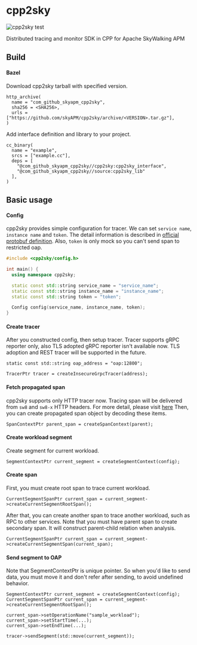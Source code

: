 # cpp2sky

![cpp2sky test](https://github.com/SkyAPM/cpp2sky/workflows/cpp2sky%20test/badge.svg)

Distributed tracing and monitor SDK in CPP for Apache SkyWalking APM

## Build

#### Bazel

Download cpp2sky tarball with specified version.

```
http_archive(
  name = "com_github_skyapm_cpp2sky",
  sha256 = <SHA256>,
  urls = ["https://github.com/skyAPM/cpp2sky/archive/<VERSION>.tar.gz"],
)
```

Add interface definition and library to your project.

```
cc_binary(
  name = "example",
  srcs = ["example.cc"],
  deps = [
    "@com_github_skyapm_cpp2sky//cpp2sky:cpp2sky_interface",
    "@com_github_skyapm_cpp2sky//source:cpp2sky_lib"
  ],
)
```

## Basic usage

#### Config

cpp2sky provides simple configuration for tracer. We can set `service name`, `instance name` and `token`.
The detail information is described in [official protobuf definition](https://github.com/apache/skywalking-data-collect-protocol/blob/master/language-agent/Tracing.proto#L57-L67). Also, `token` is only mock so you can't send span to restricted oap.

```cpp
#include <cpp2sky/config.h>

int main() {
  using namespace cpp2sky;

  static const std::string service_name = "service_name";
  static const std::string instance_name = "instance_name";
  static const std::string token = "token";

  Config config(service_name, instance_name, token);
}
```

#### Create tracer

After you constructed config, then setup tracer. Tracer supports gRPC reporter only, also TLS adopted gRPC reporter isn't available now.
TLS adoption and REST tracer will be supported in the future.

```
static const std::string oap_address = "oap:12800";

TracerPtr tracer = createInsecureGrpcTracer(address);
```

#### Fetch propagated span

cpp2sky supports only HTTP tracer now. 
Tracing span will be delivered from `sw8` and `sw8-x` HTTP headers. For more detail, please visit [here](https://github.com/apache/skywalking/blob/08781b41a8255bcceebb3287364c81745a04bec6/docs/en/protocols/Skywalking-Cross-Process-Propagation-Headers-Protocol-v3.md)
Then, you can create propagated span object by decoding these items.

```
SpanContextPtr parent_span = createSpanContext(parent);
```

#### Create workload segment

Create segment for current workload.

```
SegmentContextPtr current_segment = createSegmentContext(config);
```

#### Create span

First, you must create root span to trace current workload.

```
CurrentSegmentSpanPtr current_span = current_segment->createCurrentSegmentRootSpan();
```

After that, you can create another span to trace another workload, such as RPC to other services.
Note that you must have parent span to create secondary span. It will construct parent-child relation when analysis.

```
CurrentSegmentSpanPtr current_span = current_segment->createCurrentSegmentSpan(current_span);
```

#### Send segment to OAP

Note that SegmentContextPtr is unique pointer. So when you'd like to send data, you must move it and don't refer after sending, 
to avoid undefined behavior.

```
SegmentContextPtr current_segment = createSegmentContext(config);
CurrentSegmentSpanPtr current_span = current_segment->createCurrentSegmentRootSpan();

current_span->setOperationName("sample_workload");
current_span->setStartTime(...);
current_span->setEndTime(...);

tracer->sendSegment(std::move(current_segment));
```
